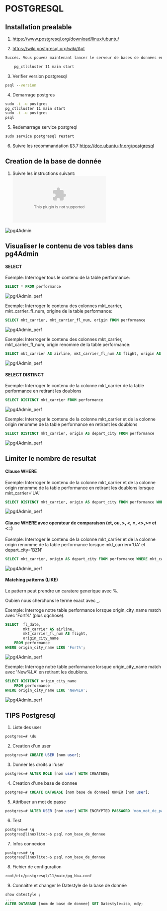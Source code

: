 # POSTGRESQL

## Installation prealable

1. https://www.postgresql.org/download/linux/ubuntu/

2. https://wiki.postgresql.org/wiki/Apt

```cmd
Succès. Vous pouvez maintenant lancer le serveur de bases de données en utilisant :

    pg_ctlcluster 11 main start

```

3. Verifier version postgresql

```cmd
psql --version
```

4. Demarrage postgres

```cmd
sudo -i -u postgres
pg_ctlcluster 11 main start
sudo -i -u postgres
psql
```

5. Redemarrage service postgreql

```cmd
sudo service postgresql restart
```

6. Suivre les recommandation §3.7 https://doc.ubuntu-fr.org/postgresql


## Creation de la base de donnée


1. Suivre les instructions suivant: ![instruction](documents/instruction.docx)


![pg4Admin](documents/pg4admin_tables.png)


## Visualiser le contenu de vos tables dans pg4Admin

#### SELECT

Exemple: Interroger tous le contenu de la table performance:

```sql
SELECT * FROM performance
```

![pg4Admin_perf](documents/pg4admin_tables_perf.png)


Exemple: Interroger le contenu des colonnes mkt_carrier, mkt_carrier_fl_num, origine  de la table performance:

```sql
SELECT mkt_carrier, mkt_carrier_fl_num, origin FROM performance
```

![pg4Admin_perf](documents/pg4admin_tables_perf2.png)

Exemple: Interroger le contenu des colonnes mkt_carrier, mkt_carrier_fl_num, origin renomme de la table performance: 

```sql
SELECT mkt_carrier AS airline, mkt_carrier_fl_num AS flight, origin AS depart_city FROM performance
```

![pg4Admin_perf](documents/pg4admin_tables_perf3.png)

#### SELECT DISTINCT

Exemple: Interroger le contenu de la colonne mkt_carrier de la table performance en retirant les doublons

```sql
SELECT DISTINCT mkt_carrier FROM performance
```

![pg4Admin_perf](documents/pg4admin_tables_perf4.png)


Exemple: Interroger le contenu de la colonne mkt_carrier  et de la colonne origin renomme de la table performance en retirant les doublons

```sql
SELECT DISTINCT mkt_carrier, origin AS depart_city FROM performance
```

![pg4Admin_perf](documents/pg4admin_tables_perf5.png)

## Limiter le nombre de resultat

#### Clause WHERE

Exemple: Interroger le contenu de la colonne mkt_carrier  et de la colonne origin renomme de la table performance en retirant les doublons lorsque mkt_carrier='UA'

```sql
SELECT DISTINCT mkt_carrier, origin AS depart_city FROM performance WHERE mkt_carrier='UA'
```

![pg4Admin_perf](documents/pg4admin_tables_perf6.png)


#### Clause WHERE avec operateur de comparaison (et, ou, >, <, =, <>,>= et <=)

Exemple: Interroger le contenu de la colonne mkt_carrier  et de la colonne origin renomme de la table performance lorsque mkt_carrier='UA' et depart_city='BZN'

```sql
SELECT mkt_carrier, origin AS depart_city FROM performance WHERE mkt_carrier='UA' AND origin='BZN'
```

![pg4Admin_perf](documents/pg4admin_tables_perf7.png)

#### Matching patterns (LIKE)

Le pattern peut prendre un caratere generique avec %.

Oubien nous cherchons le terme exact avec _.

Exemple: Interroge notre table performance lorsque origin_city_name match avec 'Fort%' (plus qqchose).

```sql
SELECT 	fl_date,
		mkt_carrier AS airline,
		mkt_carrier_fl_num AS flight,
		origin_city_name 
	FROM performance
WHERE origin_city_name LIKE 'Fort%';
```

![pg4Admin_perf](documents/pg4admin_tables_perf8.png)

Exemple: Interroge notre table performance lorsque origin_city_name match avec 'New%LA' en retirant les doublons.

```sql
SELECT DISTINCT	origin_city_name 
	FROM performance
WHERE origin_city_name LIKE 'New%LA';
```

![pg4Admin_perf](documents/pg4admin_tables_perf9.png)


## TIPS Postgresql

1. Liste des user

```cmd
postgres=# \du
```

2. Creation d'un user

```sql
postgres=# CREATE USER [nom user];
```

3. Donner les droits a l'user

```sql
postgres=# ALTER ROLE [nom user] WITH CREATEDB;
```

4. Creation d'une base de donnee

```sql
postgres=# CREATE DATABASE [nom base de donnee] OWNER [nom user];
```


5. Attribuer un mot de passe

```sql
postgres=# ALTER USER [nom user] WITH ENCRYPTED PASSWORD 'mon_mot_de_passe';
```

6. Test

```cmd
postgres=# \q
postgres@linuxlite:~$ psql nom_base_de_donnee
```

7. Infos connexion

```cmd
postgres=# \q
postgres@linuxlite:~$ psql nom_base_de_donnee
```

8. Fichier de configuration

```cmd
root/etc/postgresql/11/main/pg_hba.conf
```

9. Connaitre et changer le Datestyle de la base de donnée

```sql
show datestyle ;
....
ALTER DATABASE [nom de base de donnee] SET Datestyle=iso, mdy;
```